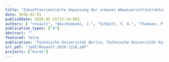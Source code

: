 ```yaml
---
title: "Zukunftsorientierte Anpassung der urbanen Abwasserinfrastruktur-Einzelmaßnahmen. Projekt KURAS, Schwerpunkt “Abwassersysteme”"
date: 2016-01-01
publishDate: 2020-05-25T15:14:06Z
authors: [ "rouault", "Waschnewski, J.", "Schmitt, T. G.", "Thamsen, P. U." ]
publication_types: ["4"]
abstract: ""
featured: false
publication: "Technische Universität Berlin, Technische Universität Kaiserslautern, Kompetenzzentrum Wasser Berlin gGmbH, Berliner Wasserbetriebe, Institut fu¨r Automation und Kommunikation e. V. Magdeburg"
url_pdf: "/pdf/Rouault-2016-1218.pdf"
projects: ["kuras"]
---
```


